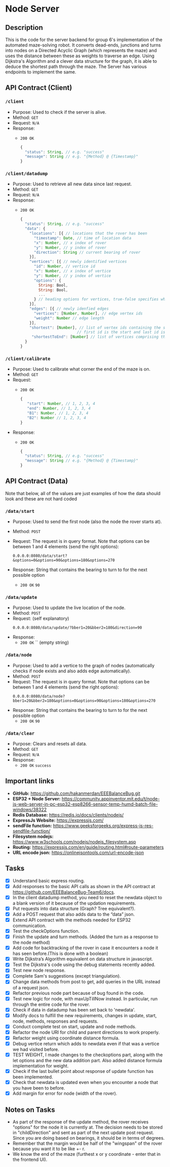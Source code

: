# Node Server

## Description

This is the code for the server backend for group 6's implementation of the automated maze-solving robot. It converts dead-ends, junctions and turns into nodes on a Directed Acyclic Graph (which represents the maze) and uses the distance between these as weights to traverse an edge. Using Dijkstra's Algorithm and a clever data structure for the graph, it is able to deduce the shortest path through the maze. The Server has various endpoints to implement the same.

## API Contract (Client)

### `/client`

* Purpose: Used to check if the server is alive.
* Method: `GET`
* Request: `N/A`
* Response:
  * `200 OK`

    ```javascript
    {
      "status": String, // e.g. "success"
      "message": String // e.g. "{Method} @ {Timestamp}"
    }
    ```

### `/client/datadump`

* Purpose: Used to retrieve all new data since last request.
* Method: `GET`
* Request: `N/A`
* Response:
  * `200 OK`

    ```javascript
    {
      "status": String, // e.g. "success"
      "data": {
        "locations": [{ // locations that the rover has been
          "timestamp": Date, // time of location data
          "x": Number, // x index of rover
          "y": Number, // y index of rover
          "direction": String // current bearing of rover
        }],
        "vertices": [{ // newly identified vertices
          "id": Number, // vertice id
          "x": Number, // x index of vertice
          "y": Number, // y index of vertice
          "options": {
            String: Bool, 
            String: Bool,
            ...
          } // heading options for vertices, true-false specifies whether it has been traversed
        }],
        "edges": [{ // newly idenfied edges
          "vertices": [Number, Number], // edge vertex ids
          "weight": Number // edge length
        }],
        "shortest": [Number], // list of vertex ids containing the shortest path between any two nodes
                             // first id is the start and last id is the final node
         "shortestToEnd": [Number] // list of vertices comprising the nodes upto the end. (only filled when you have reached the end of the maze)
      }
    }
    ```
### `/client/calibrate`

* Purpose: Used to calibrate what corner the end of the maze is on.
* Method: `GET`
* Request:
  * `200 OK`

    ```javascript
    {
       "start": Number, // 1, 2, 3, 4
       "end": Number, // 1, 2, 3, 4
       "B1": Number, // 1, 2, 3, 4
       "B2": Number // 1, 2, 3, 4
    }
    ```
* Response:
  * `200 OK`

    ```javascript
    {
      "status": String, // e.g. "success"
      "message": String // e.g. "{Method} @ {Timestamp}"
    }
    ```

## API Contract (Data)

Note that below, all of the values are just examples of how the data should look and these are not hard coded

### `/data/start`

* Purpose: Used to send the first node (also the node the rover starts at).
* Method: `POST`
* Request: The request is in query format. Note that options can be between 1 and 4 elements (send the right options):
   
    ```text
    0.0.0.0:8080/data/start?&options=0&options=90&options=180&options=270
    ```
* Response: String that contains the bearing to turn to for the next possible option
  * `200 OK` 
    `90`


### `/data/update`

* Purpose: Used to update the live location of the node.
* Method: `POST`
* Request: (self explanatory)
    ```text
    0.0.0.0:8080/data/update/?bber1=20&bber2=180&direction=90
    ```
* Response:
  * `200 OK`
    `` (empty string)

### `/data/node`

* Purpose: Used to add a vertice to the graph of nodes (automatically checks if node exists and also adds edge automatically).
* Method: `POST`
* Request: The request is in query format. Note that options can be between 1 and 4 elements (send the right options):
    ```text
    0.0.0.0:8080/data/node?bber1=20&bber2=180&options=0&options=90&options=180&options=270
    ```
* Response: String that contains the bearing to turn to for the next possible option
  * `200 OK` 
     `90` 

### `/data/clear`

* Purpose: Clears and resets all data.
* Method: `GET`
* Request: `N/A`
* Response:
  * `200 OK`
    `success`


## Important links

- **GitHub:** https://github.com/hakanmerdan/EEEBalanceBug.git
- **ESP32 + Node Server:** https://community.appinventor.mit.edu/t/node-js-web-server-in-pc-esp32-esp8266-sensor-temp-humd-batch-file-windows/38322
- **Redis Database:** https://redis.io/docs/clients/nodejs/
- **ExpressJs Website:** https://expressjs.com/
- **sendFile function:** https://www.geeksforgeeks.org/express-js-res-sendfile-function/
- **Filesystem nodejs:** https://www.w3schools.com/nodejs/nodejs_filesystem.asp
- **Routing:** https://expressjs.com/en/guide/routing.html#route-parameters
- **URL encode json:** https://onlinejsontools.com/url-encode-json

## Tasks

- [x]  Understand basic express routing.
- [x]  Add responses to the basic API calls as shown in the API contract at https://github.com/EEEBalanceBug-Team6/docs.
- [x]  In the client datadump method, you need to reset the newdata object to a blank version of it because of the updation requirements.
- [x]  Put requests into data structure (Graph? Tree equivalent?).
- [x]  Add a POST request that also adds data to the “data” json.
- [x]  Extend API contract with the methods needed for ESP32 communication.
- [x]  Test the checkOptions function.
- [x]  Finish the update and turn methods. (Added the turn as a response to the node method)
- [x]  Add code for backtracking of the rover in case it encounters a node it has seen before.(This is done with a boolean)
- [x]  Write Dijkstra’s Algorithm equivalent on data structure in javascript.
- [x]  Test the Dijkstra's code using the debug statements recently added.
- [x]  Test new node response.
- [x]  Complete Sam's suggestions (except triangulation).
- [x]  Change data methods from post to get, add queries in the URL instead of a request json.
- [x]  Refactor previous node part because of bug found in the code.
- [x]  Test new logic for node, with maxUpTillNow instead. In particular, run through the entire code for the rover.
- [x]  Check if data in datadump has been set back to 'newdata'.
- [x]  Modify docs to fulfill the new requirements, changes in update, start, node, methods, responses and requests.
- [x]  Conduct complete test on start, update and node methods. 
- [x]  Refactor the node URI for child and parent directions to work properly.
- [x]  Refactor weight using coordinate distance formula.
- [x]  Debug vertice return which adds to newdata even if that was a vertice we had visited before.
- [x]  TEST WEIGHT, I made changes to the checkoptions part, along with the let options and the new data addition part. Also added distance formula implementation for weight.
- [x]  Check if the last bullet point about response of update function has been implemented.
- [x]  Check that newdata is updated even when you encounter a node that you have been to before. 
- [x]  Add margin for error for node (width of the rover).

## Notes on Tasks

- As part of the response of the update method, the rover receives "options" for the node it is currently at. The decision needs to be stored in "childDirection" and sent as part of the next update post request. Since you are doing based on bearings, it should be in terms of degrees.
- Remember that the margin would be half of the "wingspan" of the rover because you want it to be like +- r.
- We know the end of the maze (furthest x or y coordinate - enter that in the frontend UI).
